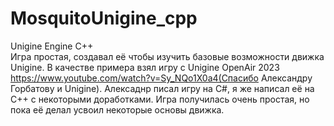 # MosquitoUnigine_cpp
Unigine Engine C++  
Игра простая, создавал её чтобы изучить базовые возможности движка Unigine. 
В качестве примера взял игру с Unigine OpenAir 2023 https://www.youtube.com/watch?v=Sy_NQo1X0a4(Спасибо Александру Горбатову и Unigine). 
Алексаднр писал игру на C#, я же написал её на C++ с некоторыми доработками. 
Игра получилась очень простая, но пока её делал усвоил некоторые основы движка. 
